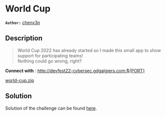 # World Cup

**`Author:`** [chenx3n](https://github.com/malikDaCoda)

## Description

> World Cup 2022 has already started so I made this small app to show support for participating teams!  
> Nothing could go wrong, right?  

**Connect with** : http://devfest22-cybersec.gdgalgiers.com:${PORT}  

[world-cup.zip](./files/world-cup.zip)

## Solution

Solution of the challenge can be found [here](solution/).
